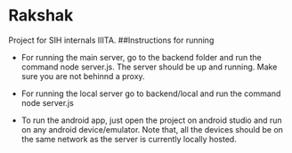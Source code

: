 # Rakshak
Project for SIH internals IIITA.
##Instructions for running

* For running the main server, go to the backend folder and run the command node server.js. The server should be up and running. Make sure you are not behinnd a proxy.

* For running the local server go to backend/local and run the command node server.js

* To run the android app, just open the project on android studio and run on any android device/emulator. Note that, all the devices should be on the same network as the server is currently locally hosted.
